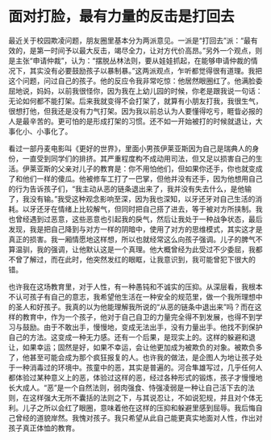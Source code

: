 # 面对打脸，最有力量的反击是打回去

最近关于校园欺凌问题，朋友圈里基本分为两派意见。一派是“打回去”派：“最有效的，是第一时间予以最大反击，竭尽全力，让对方代价高昂。”另外一个观点，则是主张“申请仲裁”，认为：“摆脱丛林法则，要从娃娃抓起，在能够申请仲裁的情况下，其实没有必要鼓励孩子以暴制暴。”这两派观点，乍听都觉得很有道理。我把这个问题，问过自己的孩子。他的反应令我非常吃惊：他居然眼圈红了。他满脸委屈地说，妈妈，以前我很怪你，因为我在上幼儿园的时候，你老是跟我说一句话：无论如何都不能打架。后来我就变得不会打架了，就算有小朋友打我，我很生气，很想打他，但我还是没有力气打架。因为我以前总认为人要懂得吃亏，睚眥必报的人是最辛苦的。更可怕的是形成打架的习惯。还不如一开始被打的时候就退让，大事化小、小事化了。 

看过一部丹麦电影叫《更好的世界》，里面小男孩伊莱亚斯因为自己是瑞典人的身份，一直受到同学们的排挤。其严重程度构不成动用司法，但又足以损害自己的生活。伊莱亚斯的父亲对儿子的教育是：你不用怕他们，但如果你还手，你也就变成了和他们一样的傻瓜。他被修车工打了一巴掌，但他并没有还手，因为他想用自己的行为告诉孩子们，“我主动从恶的链条退出来了，我并没有失去什么，是他输了，我没有输。”我受这种观念影响至深，因为我也深知，以牙还牙对自己生活的消耗。以牙还牙在情绪上比较解气，但同时把自己搭了进去，等于被对方所挟制。我也曾经遇到过恶意，这些恶意也引起我的戾气，然后让我处于一种战争状态，最后发现，我是把自己降到与对方一样的阴暗中，使用了对方的思维模式，其实这才是真正的损害。我一厢情愿地这样想，所以也就经常这么向孩子强调。儿子的脾气不算温驯，我的强调，让他默认这是一个真理。他大概曾经为此受过不少委屈，我都不曾了解过，而在此时，他突然发红的眼眶，让我意识到，我可能曾犯下很大的错。 

也许我在这场教育里，对于人性，有一种愚钝和不诚实的压抑。从深层看，我根本不认可孩子有自己的意志，我希望他生活在一种安全的规范里，做一个我所理想中的圣人和好孩子。我真的以为他能理解我所说的“从恶的链条中退出来”吗？而在这样的教育中，作为一个孩子，他对于自己自卫的力量完全得不到发展，也得不到学习与鼓励。由于不敢出手，慢慢地，变成无法出手，没有力量出手。他找不到保护自己的方法。这变成一种无力感。还有一个后果，是现实上的。这样的躲避和退让，如果幸运；固然是好，如果不幸运，会让他更加成为被欺负的对象。被欺负多了，他甚至可能会成为那个疯狂报复的人。也许我的做法，是企图人为地让孩子处于一种消毒过的环境中。孩童中的恶，其实是普遍的。河合隼雄写过，几乎任何人都体验过某种意义上的恶，体验过这样的恶，经过各种形式的锻炼，孩子才慢慢地长大成人。“恶”是一个自然法则，弱肉强食、恃强凌弱是一种让自己活下去的法则，在这样强大无所不囊括的法则之下，与其说忍让，不如说犯规，并且对个体无利。儿子之所以会红了眼圈，意味着他在这样的压抑和躲避里感到屈辱。我后悔自己曾经的道貌岸然。我愧对孩子。我只希望从此自己能更真实地面对人性，作出对孩子真正体恤的教育。